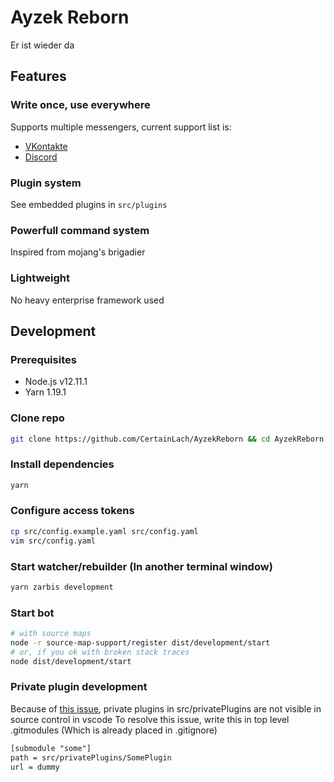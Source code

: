 # Ayzek Reborn

Er ist wieder da

## Features

### Write once, use everywhere

Supports multiple messengers, current support list is:

- [VKontakte](./docs/VK_Configuration.md)
- [Discord](./docs/DS_Configuration.md)

### Plugin system

See embedded plugins in `src/plugins`

### Powerfull command system

Inspired from mojang's brigadier

### Lightweight

No heavy enterprise framework used

## Development

### Prerequisites

- Node.js v12.11.1
- Yarn 1.19.1

### Clone repo

```sh
git clone https://github.com/CertainLach/AyzekReborn && cd AyzekReborn
```

### Install dependencies

```sh
yarn
```

### Configure access tokens

```sh
cp src/config.example.yaml src/config.yaml
vim src/config.yaml
```

### Start watcher/rebuilder (In another terminal window)

```sh
yarn zarbis development
```

### Start bot

```sh
# with source maps
node -r source-map-support/register dist/development/start
# or, if you ok with broken stack traces
node dist/development/start
```

### Private plugin development

Because of [this issue](https://github.com/microsoft/vscode/issues/37947), private plugins in src/privatePlugins are not visible in source control in vscode
To resolve this issue, write this in top level .gitmodules (Which is already placed in .gitignore)

```txt
[submodule "some"]
path = src/privatePlugins/SomePlugin
url = dummy
```
